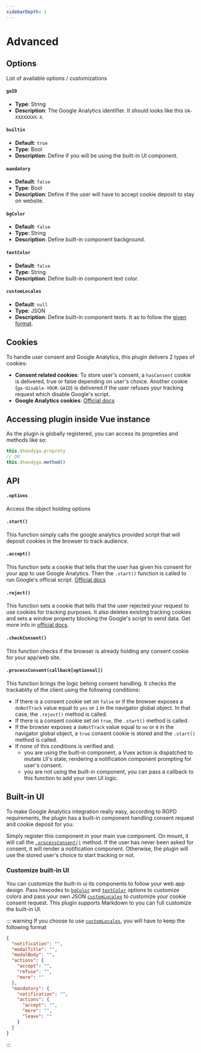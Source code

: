 ```yaml
---
sidebarDepth: 1
---
```


# Advanced <Badge text="v1.2.0"/>

## Options

List of available options / customizations

#### **`gaID`** <Badge type="warning" text="mandatory"/>

* **Type**: String
* **Description**: The Google Analytics identifier. It should looks like this `UA-XXXXXXXX-X`.

#### **`builtin`**
* **Default**: `true`
* **Type**: Bool
* **Description**: Define if you will be using the built-in UI component.

#### **`mandatory`**
* **Default**: `false`
* **Type**: Bool
* **Description**: Define if the user will have to accept cookie deposit to stay on website.

#### **`bgColor`**
* **Default**: `false`
* **Type**: String
* **Description**: Define built-in component background.

#### **`textColor`**
* **Default**: `false`
* **Type**: String
* **Description**: Define built-in component text color.

#### **`customLocales`**
* **Default**: `null`
* **Type**: JSON
* **Description**: Define built-in component texts. It as to follow the [given format](#customize-built-in-ui).


## Cookies

To handle user consent and Google Analytics, this plugin delivers 2 types of cookies:

- **Consent related cookies**: To store user's consent, a `hasConsent` cookie is delivered, true or false depending on user's choice. Another cookie (`ga-disable-YOUR-GAID`) is delivered if the user refuses your tracking request which disable Google's script.
- **Google Analytics cookies**: [Official docs](https://developers.google.com/analytics/devguides/collection/analyticsjs)

## Accessing plugin inside Vue instance

As the plugin is globally registered, you can access its propreties and methods like so:

```js
this.$handyga.proprety
// OR
this.$handyga.method()
```

## API

#### **`.options`**

Access the object holding options

#### **`.start()`**

This function simply calls the google analytics provided script that will deposit cookies in the browser to track audience.

#### **`.accept()`**

This function sets a cookie that tells that the user has given his consent for your app to use Google Analytics. Then the `.start()` function is called to run Google's official script. [Official docs](https://developers.google.com/analytics/devguides/collection/analyticsjs)

#### **`.reject()`**

This function sets a cookie that tells that the user rejected your request to use cookies for tracking purposes. It also deletes existing tracking cookies and sets a window property blocking the Google's script to send data. Get more info in [official docs](https://developers.google.com/analytics/devguides/collection/analyticsjs/user-opt-out).

#### **`.checkConsent()`**

This function checks if the browser is already holding any consent cookie for your app/web site.

#### **`.processConsent(callback[optionnal])`**

This function brings the logic behing consent handling. It checks the trackablity of the client using the following conditions:

- If there is a consent cookie set on `false` or if the browser exposes a `doNotTrack` value equal to `yes` or `1` in the navigator global object. In that case, the `.reject()` method is called.
- If there is a consent cookie set on `true`, the `.start()` method is called.
- If the browser exposes a `doNotTrack` value equal to `no` or `0` in the navigator global object, a `true` consent cookie is stored and the `.start()` method is called.
- If none of this conditions is verified and:
  - you are using the built-in component, a Vuex action is dispatched to mutate UI's state, rendering a notification component prompting for user's consent.
  - you are not using the built-in component, you can pass a callback to this function to add your own UI logic.

## Built-in UI

To make Google Analytics integration really easy, according to RGPD requirements, the plugin has a built-in component handling consent request and cookie deposit for you.

Simply register this component in your main vue component. On mount, it will call the [`.processConsent()`](#processconsent-callback-optionnal) method. If the user has never been asked for consent, it will render a notification component. Otherwise, the plugin will use the stored user's choice to start tracking or not.

### Customize built-in UI

You can customize the built-in ui its components to follow your web app design. Pass hexcodes to [`bgColor`](#bgcolor) and [`textColor`](#textcolor) options to customize colors and pass your own JSON [`customLocales`](#customlocales) to customize your cookie consent request. This plugin supports Markdown to you can full customize the built-in UI.

::: warning
If you choose to use [`customLocales`](#customlocales), you will have to keep the following format

``` json
{
  "notification": "",
  "modalTitle": "",
  "modalBody": "",
  "actions": {
    "accept": "",
    "refuse": "",
    "more": ""
  },
  "mandatory": {
    "notification": "",
    "actions": {
      "accept": "",
      "more": "",
      "leave": ""
    }
  }
}
```
:::
